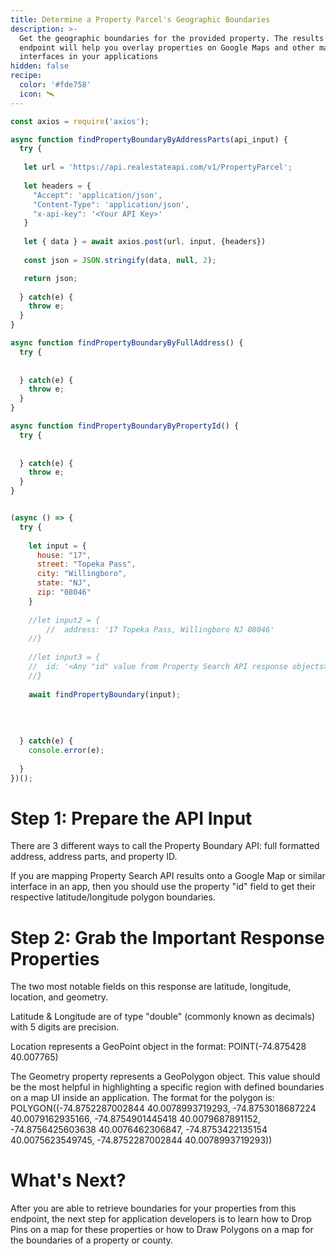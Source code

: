 ```yaml
---
title: Determine a Property Parcel's Geographic Boundaries
description: >-
  Get the geographic boundaries for the provided property. The results from this
  endpoint will help you overlay properties on Google Maps and other map
  interfaces in your applications
hidden: false
recipe:
  color: '#fde758'
  icon: 🛰️
---
```

```javascript JavaScript
const axios = require('axios');

async function findPropertyBoundaryByAddressParts(api_input) {
  try {
    
   let url = 'https://api.realestateapi.com/v1/PropertyParcel';
    
   let headers = {
     "Accept": 'application/json',
     "Content-Type": 'application/json',
     "x-api-key": '<Your API Key>'
   }
    
   let { data } = await axios.post(url, input, {headers})
        
   const json = JSON.stringify(data, null, 2);

   return json;
    
  } catch(e) {
    throw e;
  }
}

async function findPropertyBoundaryByFullAddress() {
  try {
    
    
  } catch(e) {
    throw e;
  }
}

async function findPropertyBoundaryByPropertyId() {
  try {
    
    
  } catch(e) {
    throw e;
  }
}


(async () => {
  try {
    
    let input = {
      house: "17",
      street: "Topeka Pass",
      city: "Willingboro",
      state: "NJ",
      zip: "08046"
    }
    
    //let input2 = {
		//	address: '17 Topeka Pass, Willingboro NJ 08046'
    //}
    
    //let input3 = {
    //  id: '<Any "id" value from Property Search API response objects>'
    //}
    
    await findPropertyBoundary(input);
    
    
    
   
  } catch(e) {
    console.error(e);
    
  }
})();
```

# Step 1: Prepare the API Input



There are 3 different ways to call the Property Boundary API: full formatted address, address parts, and property ID.

If you are mapping Property Search API results onto a Google Map or similar interface in an app, then you should use the property "id" field to get their respective latitude/longitude polygon boundaries.

# Step 2: Grab the Important Response Properties



The two most notable fields on this response are latitude, longitude, location, and geometry.

Latitude & Longitude are of type "double" (commonly known as decimals) with 5 digits are precision.

Location represents a GeoPoint object in the format: POINT(-74.875428 40.007765)

The Geometry property represents a GeoPolygon object. This value should be the most helpful in highlighting a specific region with defined boundaries on a map UI inside an application. The format for the polygon is: POLYGON((-74.8752287002844 40.0078993719293, -74.8753018687224 40.0079162935166, -74.8754901445418 40.0079687891152, -74.8756425603638 40.0076462306847, -74.8753422135154 40.0075623549745, -74.8752287002844 40.0078993719293))

# What's Next?



After you are able to retrieve boundaries for your properties from this endpoint, the next step for application developers is to learn how to Drop Pins on a map for these properties or how to Draw Polygons on a map for the boundaries of a property or county.